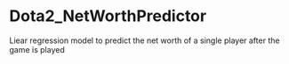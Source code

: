 # Dota2_NetWorthPredictor
Liear regression model to predict the net worth of a single player after the game is played

